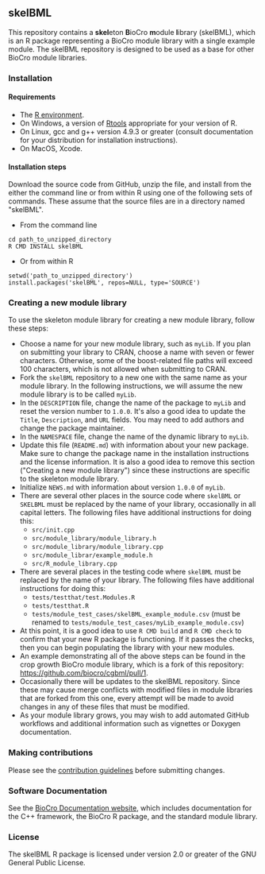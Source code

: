 ## skelBML
This repository contains a **skel**eton **B**ioCro **m**odule **l**ibrary
(skelBML), which is an R package representing a BioCro module library with a
single example module. The skelBML repository is designed to be used as a base
for other BioCro module libraries.

### Installation

#### Requirements
- The [R environment](https://cran.r-project.org/).
- On Windows, a version of [Rtools](https://cran.r-project.org/bin/windows/Rtools/)
  appropriate for your version of R.
- On Linux, gcc and g++ version 4.9.3 or greater (consult documentation for your
  distribution for installation instructions).
- On MacOS, Xcode.

#### Installation steps
Download the source code from GitHub, unzip the file, and install from the
either the command line or from within R using one of the following sets of
commands. These assume that the source files are in a directory named "skelBML".

- From the command line
```
cd path_to_unzipped_directory
R CMD INSTALL skelBML
```

- Or from within R
```
setwd('path_to_unzipped_directory')
install.packages('skelBML', repos=NULL, type='SOURCE')
```

### Creating a new module library
To use the skeleton module library for creating a new module library, follow
these steps:
- Choose a name for your new module library, such as `myLib`. If you plan on
  submitting your library to CRAN, choose a name with seven or fewer characters.
  Otherwise, some of the boost-related file paths will exceed 100 characters,
  which is not allowed when submitting to CRAN.
- Fork the `skelBML` repository to a new one with the same name as your module
  library. In the following instructions, we will assume the new module library
  is to be called `myLib`.
- In the `DESCRIPTION` file, change the name of the package to `myLib` and reset
  the version number to `1.0.0`. It's also a good idea to update the `Title`,
  `Description`, and `URL` fields. You may need to add authors and change the
  package maintainer.
- In the `NAMESPACE` file, change the name of the dynamic library to `myLib`.
- Update this file (`README.md`) with information about your new package. Make
  sure to change the package name in the installation instructions and the
  license information. It is also a good idea to remove this section ("Creating
  a new module library") since these instructions are specific to the skeleton
  module library.
- Initialize `NEWS.md` with information about version `1.0.0` of `myLib`.
- There are several other places in the source code where `skelBML` or `SKELBML`
  must be replaced by the name of your library, occasionally in all capital
  letters. The following files have additional instructions for doing this:
    - `src/init.cpp`
    - `src/module_library/module_library.h`
    - `src/module_library/module_library.cpp`
    - `src/module_librar/example_module.h`
    - `src/R_module_library.cpp`
- There are several places in the testing code where `skelBML` must be replaced
  by the name of your library. The following files have additional instructions
  for doing this:
    - `tests/testthat/test.Modules.R`
    - `tests/testthat.R`
    - `tests/module_test_cases/skelBML_example_module.csv` (must be renamed to
      `tests/module_test_cases/myLib_example_module.csv`)
- At this point, it is a good idea to use `R CMD build` and `R CMD check` to
  confirm that your new R package is functioning. If it passes the checks, then
  you can begin populating the library with your new modules.
- An example demonstrating all of the above steps can be found in the crop
  growth BioCro module library, which is a fork of this repository:
  https://github.com/biocro/cgbml/pull/1.
- Occasionally there will be updates to the skelBML repository. Since these may
  cause merge conflicts with modified files in module libraries that are forked
  from this one, every attempt will be made to avoid changes in any of these
  files that must be modified.
- As your module library grows, you may wish to add automated GitHub workflows
  and additional information such as vignettes or Doxygen documentation.

### Making contributions
Please see the
[contribution guidelines](https://github.com/ebimodeling/biocro/blob/main/developer_documentation/contribution_guidelines.md)
before submitting changes.

### Software Documentation

See the
[BioCro Documentation website](https://ebimodeling.github.io/biocro-documentation/),
which includes documentation for the C++ framework, the BioCro R package, and
the standard module library.

### License

The skelBML R package is licensed under version 2.0 or greater of the GNU
General Public License.
